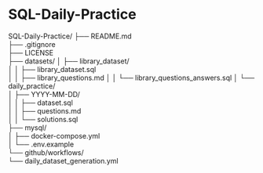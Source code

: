 # SQL-Daily-Practice

SQL-Daily-Practice/
├── README.md                 
├── .gitignore                
├── LICENSE                   
├── datasets/
│   ├── library_dataset/        
│   │   ├── library_dataset.sql   
│   │   ├── library_questions.md 
│   │   └── library_questions_answers.sql 
│   └── daily_practice/       
│       ├── YYYY-MM-DD/         
│       │   ├── dataset.sql       
│       │   ├── questions.md     
│       │   └── solutions.sql     
├── mysql/                   
│   ├── docker-compose.yml   
│   └── .env.example         
└── github/workflows/        
    └── daily_dataset_generation.yml 